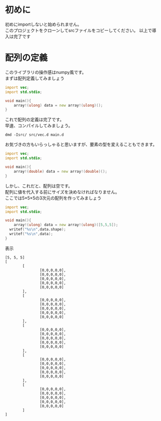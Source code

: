 # 初めに

初めにimportしないと始められません。<br>
このプロジェクトをクローンしてsrcファイルをコピーしてください。
以上で導入は完了です

# 配列の定義

このライブラリの操作感はnumpy風です。<br>
まずは配列定義してみましょう

```D:main.d
import vec;
import std.stdio;

void main(){
	array!(ulong) data = new array!(ulong)();
}

```

これで配列の定義は完了です。<br>
早速、コンパイルしてみましょう。


```shell:コンパイル
dmd -Isrc/ src/vec.d main.d
```

お気づきの方もいらっしゃると思いますが、要素の型を変えることもできます。

```D:main.d
import vec;
import std.stdio;

void main(){
	array!(double) data = new array!(double)();
}

```

しかし、これだと、配列は空です。<br>
配列に値を代入する前にサイズを決めなければなりません。<br>
ここでは5×5×5の3次元の配列を作ってみましょう

```D:main.d
import vec;
import std.stdio;

void main(){
	array!(ulong) data = new array!(ulong)([5,5,5]);
  writef("%s\n",data.shape);
  writef("%s\n",data);
}

```

表示

```shell:出力
[5, 5, 5]
[
        [
                [0,0,0,0,0],
                [0,0,0,0,0],
                [0,0,0,0,0],
                [0,0,0,0,0],
                [0,0,0,0,0]
        ],
        [
                [0,0,0,0,0],
                [0,0,0,0,0],
                [0,0,0,0,0],
                [0,0,0,0,0],
                [0,0,0,0,0]
        ],
        [
                [0,0,0,0,0],
                [0,0,0,0,0],
                [0,0,0,0,0],
                [0,0,0,0,0],
                [0,0,0,0,0]
        ],
        [
                [0,0,0,0,0],
                [0,0,0,0,0],
                [0,0,0,0,0],
                [0,0,0,0,0],
                [0,0,0,0,0]
        ],
        [
                [0,0,0,0,0],
                [0,0,0,0,0],
                [0,0,0,0,0],
                [0,0,0,0,0],
                [0,0,0,0,0]
        ]
]
```
